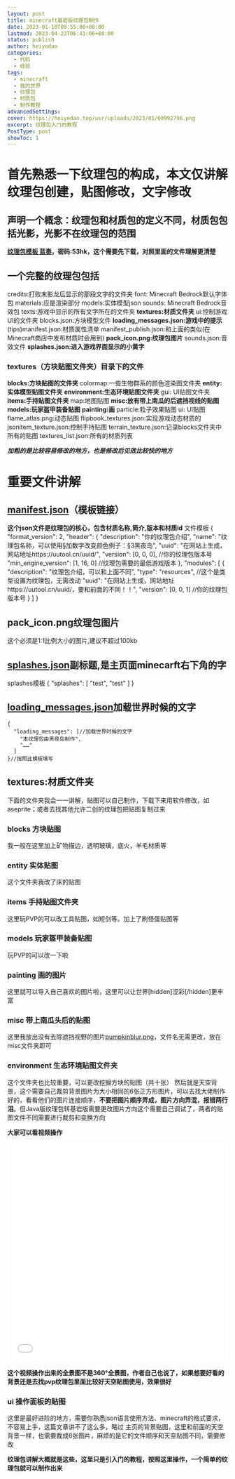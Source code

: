 ```yaml
---
layout: post
title: minecraft基岩版纹理包制作
date: 2023-01-10T09:55:00+08:00
lastmod: 2023-04-22T06:41:06+08:00
status: publish
author: heiyedao
categories: 
  - 代码
  - 经验
tags: 
  - minecraft
  - 我的世界
  - 纹理包
  - 材质包
  - 制作教程
advancedSettings: 
cover: https://heiyedao.top/usr/uploads/2023/01/60992796.png
excerpt: 纹理包入门的教程
PostType: post
showToc: 1
---
```


# 首先熟悉一下纹理包的构成，本文仅讲解纹理包创建，贴图修改，文字修改
## 声明一个概念：纹理包和材质包的定义不同，材质包包括光影，光影不在纹理包的范围
**[纹理包模板 蓝奏][1]，密码:53hk，这个需要先下载，对照里面的文件理解更清楚**
## 一个完整的纹理包包括
credits:打败末影龙后显示的那段文字的文件夹
font: Minecraft Bedrock默认字体包
materials:应是渲染部分
models:实体模型json
sounds: Minecraft Bedrock音效包
texts:游戏中显示的所有文字所在的文件夹
**textures:材质文件夹**
ui:控制游戏UI的文件夹
blocks.json:方块模型文件
**loading_messages.json:游戏中的提示**
(tips)manifest.json:材质属性清单
manifest_publish.json:和上面的类似(在Minecraft商店中发布材质时会用到)
**pack_icon.png:纹理包图片**
sounds.json:音效文件
**splashes.json:进入游戏界面显示的小黄字**
### textures（方块贴图文件夹）目录下的文件
**blocks:方块贴图的文件夹**
colormap:一些生物群系的颜色渲染图文件夹
**entity:实体模型贴图文件夹**
**environment:生态环境贴图文件夹**
gui: UI贴图文件夹
**items:手持贴图文件夹**
map:地图贴图
**misc:放有带上南瓜的后遮挡视线的贴图**
**models:玩家盔甲装备贴图**
**painting:画**
particle:粒子效果贴图
ui: UI贴图
flame_atlas.png:动态贴图
flipbook_textures.json:实现游戏动态材质的
jsonitem_texture.json:控制手持贴图
terrain_texture.json:记录blocks文件夹中所有的贴图
textures_list.json:所有的材质列表

***加粗的是比较容易修改的地方，也是修改后见效比较快的地方***
# 重要文件讲解

## [manifest.json][2]（模板链接）
**这个json文件是纹理包的核心，包含材质名称,简介,版本和材质id**
文件模板
    {
        "format_version": 2,
        "header": {
            "description": "你的纹理包介绍",
            "name": "纹理包名称，可以使用§加数字改变颜色例子：§3黑夜岛",
            "uuid": "在网站上生成，网站地址https://uutool.cn/uuid/",
            "version": [0, 0, 0],	//你的纹理包版本号
            "min_engine_version": [1, 16, 0]  //纹理包需要的最低游戏版本
        },
        "modules": [
            {
                "description": "纹理包介绍，可以和上面不同",
                "type": "resources",	//这个是类型设置为纹理包，无需改动
            "uuid": "在网站上生成，网站地址https://uutool.cn/uuid/，要和前面的不同！！",
                    "version": [0, 0, 1]	//你的纹理包版本号
            }
        ]
    }
## pack_icon.png纹理包图片
这个必须是1:1比例大小的图片,建议不超过100kb
## [splashes.json][3]副标题,是主页面minecarft右下角的字
splashes模板
    {
      "splashes": [
        "test",
        "test"
      ]
    }
## [loading_messages.json][4]加载世界时候的文字
    {
      "loading_messages": [//加载世界时候的文字
        "本纹理包由黑夜岛制作",
        "……"
      ]
    }//按照此模板填写
## textures:材质文件夹
下面的文件夹我会一一讲解，贴图可以自己制作，下载下来用软件修改，如aseprite；或者去找其他允许二创的纹理包把贴图复制过来
### blocks 方块贴图
我一般在这里加上矿物描边，透明玻璃，底火，羊毛材质等
### entity 实体贴图
这个文件夹我改了床的贴图
### items 手持贴图文件夹
这里玩PVP的可以改工具贴图，如短剑等。加上了刷怪蛋贴图等
### models 玩家盔甲装备贴图
玩PVP的可以改一下啦
### painting 画的图片
这里就可以导入自己喜欢的图片啦，这里可以让世界[hidden]涩彩[/hidden]更丰富
### misc 带上南瓜头后的贴图
这里我放出没有去除遮挡视野的图片[pumpkinblur.png][5]，文件名无需更改，放在misc文件夹即可
### environment 生态环境贴图文件夹
这个文件夹也比较重要，可以更改挖掘方块的贴图（共十张）
然后就是天空背景，这个需要自己裁剪背景图片为大小相同的6张正方形图片，可以去找大佬制作好的，看看他们的图片连接顺序，**不要把图片顺序弄成，图片方向弄混，报错两行泪**。但Java版纹理包转基岩版需要更改图片方向这个需要自己调试了，两者的贴图文件不同需要进行裁剪和变换方向

**大家可以看视频操作**

<iframe src="//player.bilibili.com/player.html?aid=636386876&bvid=BV1Lb4y177FA&cid=505517820&page=1&high_quality=1&danmaku=0" allowfullscreen="allowfullscreen" width="100%" height="500" scrolling="no" frameborder="0" sandbox="allow-top-navigation allow-same-origin allow-forms allow-scripts"></iframe>

**这个视频操作出来的全景图不是360°全景图，作者自己也说了，如果想要好看的背景还是去找pvp纹理包里面比较好天空贴图使用，效果很好**

### ui 操作面板的贴图
这里是最好进阶的地方，需要你熟悉json语言使用方法、minecraft的格式要求，不容易上手，这篇文章讲不了这么多，略过
主页的背景贴图，这里和前面的天空背景一样，也需要裁成6张图片，麻烦的是它的文件顺序和天空贴图不同，需要修改

**纹理包讲解大概就是这些，这里只是引入门的教程，按照这里操作，一个简单的纹理包就可以制作出来**

[1]: https://heiyedao.lanzouw.com/ijJNJ0klygif
[2]: https://heiyedao.lanzn.com/ihCVf2pgf2ub
[3]: https://heiyedao.lanzn.com/ihCVf2pgf2ub
[4]: https://heiyedao.lanzn.com/ihCVf2pgf2ub
[5]: https://img.imgdd.com/85269d97-66a1-4f84-bc31-8d14afde859a.png
